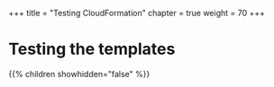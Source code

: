 +++
title = "Testing CloudFormation"
chapter = true
weight = 70
+++

# Testing the templates

{{% children showhidden="false" %}}


